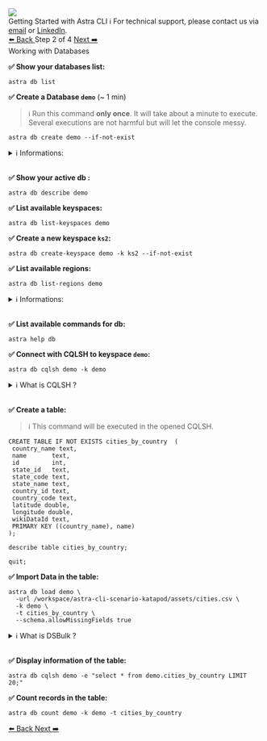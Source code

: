 <!-- TOP -->
<div class="top">
  <img class="scenario-academy-logo" src="https://datastax-academy.github.io/katapod-shared-assets/images/ds-academy-2023.svg" />
  <div class="scenario-title-section">
    <span class="scenario-title">Getting Started with Astra CLI</span>
    <span class="scenario-subtitle">ℹ️ For technical support, please contact us via <a href="mailto:cedrick.lunven@datastax.com">email</a> or <a href="https://dtsx.io/cedrick">LinkedIn</a>.</span>
  </div>
</div>

<!-- NAVIGATION -->
<div id="navigation-top" class="navigation-top">
 <a href='command:katapod.loadPage?[{"step":"step1"}]' 
   class="btn btn-dark navigation-top-left">⬅️ Back
 </a>
<span class="step-count"> Step 2 of 4</span>
 <a href='command:katapod.loadPage?[{"step":"step3"}]' 
    class="btn btn-dark navigation-top-right">Next ➡️
  </a>
</div>

<!-- CONTENT -->

<div class="step-title">Working with Databases</div>

**✅ Show your databases list:**

```
astra db list
```

**✅ Create a Database `demo`** (~ 1 min)

> ℹ️ Run this command **only once**. It will take about a minute to execute. Several executions are not harmful but will let the console messy.

```
astra db create demo --if-not-exist
```

<details><summary>ℹ️ Informations:</summary>
<li>With no options the free tier will be used. Cloud is <span style="color:blue;font-family:courier new">GCP</span> and region <span style="color:blue;font-family:courier new">us-east-1</span>. 
<li>Blocking by default, the prompt will be back when the database turned <span style="color:#008800;font-family:courier new">ACTIVE</span>
<li>You can make the command asynchronous with option <span style="color:blue;font-family:courier new">--async</span>
<li>All options available with <span style="color:blue;font-family:courier new">astra help db create</span>
</details>
&nbsp;

**✅ Show your active db :**

```
astra db describe demo
```

**✅ List available keyspaces:**

```
astra db list-keyspaces demo
```

**✅ Create a new keyspace `ks2`:**

```
astra db create-keyspace demo -k ks2 --if-not-exist
```

**✅ List available regions:**

```
astra db list-regions demo
```

<details><summary>ℹ️ Informations:</summary>
<li>Free tier allows single region DB. Upgrade to _pay-as-you-go_ to access new regions.
<li>When creating region all existing data is replicated
</details>
&nbsp;

**✅ List available commands for db:**

```
astra help db
```

**✅ Connect with CQLSH to keyspace `demo`:**

```
astra db cqlsh demo -k demo
```

<details><summary>ℹ️ What is CQLSH ?</summary>
Cqlsh is a command-line interface for interacting with Apache Cassandra, a NoSQL database. It allows users to execute CQL (Cassandra Query Language) statements and commands to manage and query data stored in Cassandra. Cqlsh provides a convenient way for developers and administrators to interact with Cassandra without the need for a graphical user interface. The CLI downloads the component and sets up the component for you.
</details>
&nbsp;

**✅ Create a table:**

> ℹ️ This command will be executed in the opened CQLSH.

```
CREATE TABLE IF NOT EXISTS cities_by_country  (
 country_name text,
 name       text,
 id         int,
 state_id   text,
 state_code text,
 state_name text,
 country_id text,
 country_code text,
 latitude double,
 longitude double,
 wikiDataId text,
 PRIMARY KEY ((country_name), name)
);

describe table cities_by_country;

quit;
```

**✅ Import Data in the table:**

```
astra db load demo \
  -url /workspace/astra-cli-scenario-katapod/assets/cities.csv \
  -k demo \
  -t cities_by_country \
  --schema.allowMissingFields true
```

<details><summary>ℹ️ What is DSBulk ?</summary>
DSBulk is a tool for bulk-loading and unloading data from Apache Cassandra and DataStax Enterprise databases. It can handle large volumes of data and offers parallelism, concurrency, and fault tolerance for high-performance data processing. DSBulk supports various data sources, including CSV files, JSON files, and Apache Kafka topics, making it a versatile tool for data integration and migration. The CLI downloads the component and sets up the component for you.
</details>
&nbsp;

**✅ Display information of the table:**

```
astra db cqlsh demo -e "select * from demo.cities_by_country LIMIT 20;"
```

**✅ Count records in the table:**

```
astra db count demo -k demo -t cities_by_country
```

<!-- NAVIGATION -->
<div id="navigation-bottom" class="navigation-bottom">
 <a href='command:katapod.loadPage?[{"step":"step1"}]'
   class="btn btn-dark navigation-bottom-left">⬅️ Back
 </a>
 <a href='command:katapod.loadPage?[{"step":"step3"}]'
    class="btn btn-dark navigation-bottom-right">Next ➡️
  </a>
</div>
